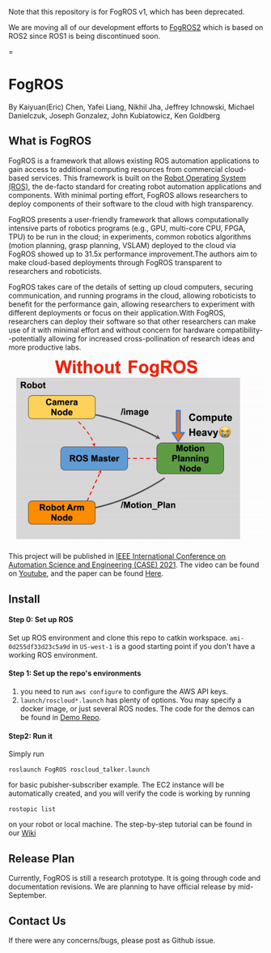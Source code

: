 Note that this repository is for FogROS v1, which has been deprecated.

We are moving all of our development efforts to [FogROS2](https://github.com/berkeleyAutomation/FogROS2) which is based on ROS2 since ROS1 is being discontinued soon. 

=

# FogROS 

By Kaiyuan(Eric) Chen, Yafei Liang, Nikhil Jha, Jeffrey Ichnowski, Michael Danielczuk, Joseph Gonzalez, John Kubiatowicz, Ken Goldberg



## What is FogROS 

FogROS is a framework that allows existing ROS automation applications to gain access to additional computing resources from commercial cloud-based services. This framework is built on the [Robot Operating System (ROS)](https://www.ros.org/), the de-facto standard for creating robot automation applications and components. With minimal porting effort, FogROS allows researchers to deploy components of their software to the cloud with high transparency.

FogROS presents a user-friendly framework that allows computationally intensive parts of robotics programs (e.g., GPU, multi-core CPU, FPGA, TPU) to be run in the cloud; in experiments, common robotics algorithms (motion planning, grasp planning, VSLAM) deployed to the cloud via FogROS showed up to 31.5x performance improvement.The authors aim to make cloud-based deployments through FogROS transparent to researchers and roboticists. 

FogROS takes care of the details of setting up cloud computers, securing communication, and running programs in the cloud, allowing roboticists to benefit for the performance gain, allowing researchers to experiment with different deployments or focus on their application.With FogROS, researchers can deploy their software so that other researchers can make use of it with minimal effort and without concern for hardware compatibility--potentially allowing for increased cross-pollination of research ideas and more productive labs.

![architecture diagram depicting 4 nodes, one of which is in the cloud with FogROS](https://github.com/BerkeleyAutomation/FogROS/raw/main/docs/FogROS.gif)

This project will be published in [IEEE International Conference on Automation Science and Engineering (CASE) 2021](https://case2021.sciencesconf.org/). The video can be found on [Youtube](https://www.youtube.com/watch?v=lSZw_Fkpnm0&t=2s), and the paper can be found [Here](https://github.com/BerkeleyAutomation/FogROS/blob/main/docs/FogROS_CASE2021_Camera%20Ready.pdf). 

## Install

#### Step 0: Set up ROS
Set up ROS environment and clone this repo to catkin workspace. ```ami-0d255df33d23c5a9d``` in ```US-west-1``` is a good starting point if you don't have a working ROS environment. 


#### Step 1:  Set up the repo's environments

1. you need to run ```aws configure``` to configure the AWS API keys. 
2. ```launch/roscloud*.launch``` has plenty of options. You may specify a docker image, or just several ROS nodes. The code for the demos can be found in [Demo Repo](https://github.com/BerkeleyAutomation/fogros-demos). 

#### Step2: Run it 
Simply run 

````
roslaunch FogROS roscloud_talker.launch 
````

for basic pubisher-subscriber example. The EC2 instance will be automatically created, and you will verify the code is working by running 
```
rostopic list
```
on your robot or local machine. The step-by-step tutorial can be found in our [Wiki](https://github.com/BerkeleyAutomation/FogROS/wiki/Running-FogROS-Examples)



## Release Plan 

Currently, FogROS is still a research prototype. It is going through code and documentation revisions. We are planning to have official release by mid-September. 



## Contact Us 

If there were any concerns/bugs, please post as Github issue. 
